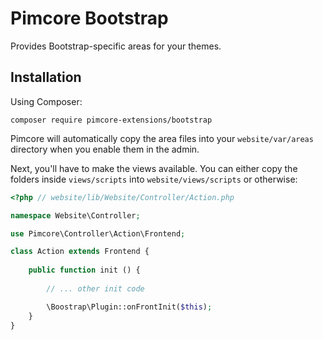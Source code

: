 Pimcore Bootstrap
=================

Provides Bootstrap-specific areas for your themes.

Installation
------------

Using Composer:  

```
composer require pimcore-extensions/bootstrap
```

Pimcore will automatically copy the area files into your `website/var/areas` directory when you enable them in the admin.

Next, you'll have to make the views available. You can either copy the folders inside `views/scripts` into 
`website/views/scripts` or otherwise:

```php
<?php // website/lib/Website/Controller/Action.php

namespace Website\Controller;

use Pimcore\Controller\Action\Frontend;

class Action extends Frontend {
	
	public function init () {
		
        // ... other init code

        \Boostrap\Plugin::onFrontInit($this);
    }
}
```
